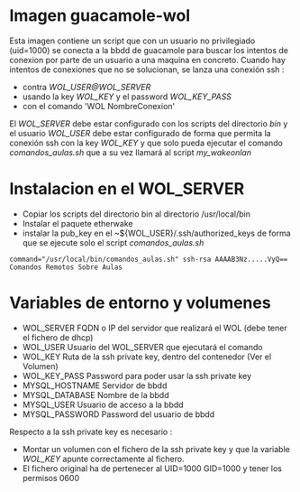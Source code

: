 # Imagen guacamole-wol

Esta imagen contiene un script que con un usuario no privilegiado (uid=1000) se conecta a la bbdd de guacamole para buscar los intentos de conexion por parte de un usuario a una maquina en concreto. 
Cuando hay intentos de conexiones que no se solucionan, se lanza una conexión ssh :
- contra *WOL_USER@WOL_SERVER* 
- usando la key *WOL_KEY* y el password *WOL_KEY_PASS* 
- con el comando 'WOL NombreConexion' 

El *WOL_SERVER* debe estar configurado con los scripts del directorio _bin_ y el usuario *WOL_USER* debe estar configurado de forma que permita la conexión ssh con la key *WOL_KEY* y que solo pueda ejecutar el comando  _comandos_aulas.sh_ que a su vez llamará al script _my_wakeonlan_ 

# Instalacion en el WOL_SERVER

* Copiar los scripts del directorio bin al directorio /usr/local/bin
* Instalar el paquete etherwake
* instalar la pub_key en el ~${WOL_USER}/.ssh/authorized_keys de forma que se ejecute solo el script _comandos_aulas.sh_
```data
command="/usr/local/bin/comandos_aulas.sh" ssh-rsa AAAAB3Nz.....VyQ== Comandos Remotos Sobre Aulas
```

# Variables de entorno y volumenes

* WOL_SERVER    FQDN o IP del servidor que realizará el WOL (debe tener el fichero de dhcp)
* WOL_USER      Usuario del WOL_SERVER que ejecutará el comando 
* WOL_KEY       Ruta de la ssh private key, dentro del contenedor (Ver el Volumen)
* WOL_KEY_PASS  Password para poder usar la ssh private key 
* MYSQL_HOSTNAME    Servidor de bbdd
* MYSQL_DATABASE    Nombre de la bbdd
* MYSQL_USER        Usuario de acceso a la bbdd
* MYSQL_PASSWORD    Password del usuario de bbdd



Respecto a la ssh private key es necesario :
- Montar un volumen con el fichero de la ssh private key y que la variable *WOL_KEY* apunte correctamente al fichero.
- El fichero original ha de pertenecer al UID=1000 GID=1000 y tener los permisos 0600
